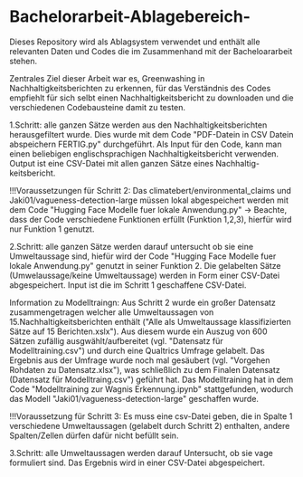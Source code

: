 # Bachelorarbeit-Ablagebereich-
Dieses Repository wird als Ablagsystem verwendet und enthält alle relevanten Daten und Codes die im Zusammenhand mit der Bacheloararbeit stehen.

Zentrales Ziel dieser Arbeit war es, Greenwashing in Nachhaltigkeitsberichten zu erkennen, für das Verständnis des Codes empfiehlt für sich selbt einen Nachhaltigkeitsbericht zu downloaden und die verschiedenen Codebausteine damit zu testen. 

1.Schritt: alle ganzen Sätze werden aus den Nachhaltigkeitsberichten herausgefiltert wurde. Dies wurde mit dem Code "PDF-Datein in CSV Datein abspeichern FERTIG.py" durchgeführt. Als Input für den Code, kann man einen beliebigen englischsprachigen Nachhaltigkeitsbericht verwenden. Output ist eine CSV-Datei mit allen ganzen Sätze eines Nachhaltig- keitsbericht. 

!!!Voraussetzungen für Schritt 2: Das climatebert/environmental_claims und Jaki01/vagueness-detection-large müssen lokal abgespeichert werden mit dem Code "Hugging Face Modelle fuer lokale Anwendung.py" -> Beachte, dass der Code verschiedene Funktionen erfüllt (Funktion 1,2,3), hierfür wird nur Funktion 1 genutzt.

2.Schritt: alle ganzen Sätze werden darauf untersucht ob sie eine Umweltaussage sind, hiefür wird der Code "Hugging Face Modelle fuer lokale Anwendung.py" genutzt in seiner Funktion 2. Die gelabelten Sätze (Umwelaussage/keine Umweltaussage) werden in Form einer CSV-Datei abgespeichert. Input ist die im Schritt 1 geschaffene CSV-Datei. 

Information zu Modelltraingn: 
Aus Schritt 2 wurde ein großer Datensatz zusammengetragen welcher alle Umweltaussagen von 15.Nachhaltigkeitsberichten enthält ("Alle als Umweltaussage klassifizierten Sätze auf 15 Berichten.xslx"). Aus diesem wurde ein Auszug von 600 Sätzen zufällig ausgwählt/aufbereitet (vgl. "Datensatz für Modelltraining.csv") und durch eine Qualtrics Umfrage gelabelt. Das Ergebnis aus der Umfrage wurde noch mal gesäubert (vgl. "Vorgehen Rohdaten zu Datensatz.xlsx"), was schließlich zu dem Finalen Datensatz (Datensatz für Modelltraing.csv") geführt hat. Das Modelltraining hat in dem Code "Modelltraining zur Wagnis Erkennung.ipynb" stattgefunden, wodurch das Modell "Jaki01/vagueness-detection-large" geschaffen wurde.

!!!Voraussetzung für Schritt 3: Es muss eine csv-Datei geben, die in Spalte 1 verschiedene Umweltaussagen (gelabelt durch Schritt 2) enthalten, andere Spalten/Zellen dürfen dafür nicht befüllt sein.

3.Schritt: alle Umweltaussagen werden darauf Untersucht, ob sie vage formuliert sind. Das Ergebnis wird in einer CSV-Datei abgespeichert. 
